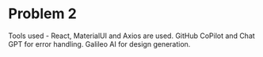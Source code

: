 # Problem 2

Tools used - React, MaterialUI and Axios are used. GitHub CoPilot and Chat GPT for error handling. Galileo AI for design generation.
